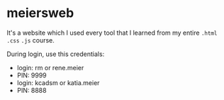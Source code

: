 # meiersweb
It's a website which I used every tool that I learned from my entire <code>.html</code> <code>.css</code> <code>.js</code> course.

During login, use this credentials:
- login: rm or rene.meier
- PIN: 9999
- login: kcadsm or katia.meier
- PIN: 8888
